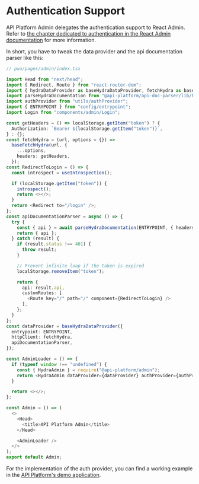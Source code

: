 # Authentication Support

API Platform Admin delegates the authentication support to React Admin.
Refer to [the chapter dedicated to authentication in the React Admin documentation](https://marmelab.com/react-admin/Authentication.html)
for more information.

In short, you have to tweak the data provider and the api documentation parser like this:

```typescript
// pwa/pages/admin/index.tsx

import Head from "next/head";
import { Redirect, Route } from "react-router-dom";
import { hydraDataProvider as baseHydraDataProvider, fetchHydra as baseFetchHydra, useIntrospection } from "@api-platform/admin";
import parseHydraDocumentation from "@api-platform/api-doc-parser/lib/hydra/parseHydraDocumentation";
import authProvider from "utils/authProvider";
import { ENTRYPOINT } from "config/entrypoint";
import Login from "components/admin/Login";

const getHeaders = () => localStorage.getItem("token") ? {
  Authorization: `Bearer ${localStorage.getItem("token")}`,
} : {};
const fetchHydra = (url, options = {}) =>
  baseFetchHydra(url, {
    ...options,
    headers: getHeaders,
  });
const RedirectToLogin = () => {
  const introspect = useIntrospection();

  if (localStorage.getItem("token")) {
    introspect();
    return <></>;
  }
  return <Redirect to="/login" />;
};
const apiDocumentationParser = async () => {
  try {
    const { api } = await parseHydraDocumentation(ENTRYPOINT, { headers: getHeaders });
    return { api };
  } catch (result) {
    if (result.status !== 401) {
      throw result;
    }

    // Prevent infinite loop if the token is expired
    localStorage.removeItem("token");

    return {
      api: result.api,
      customRoutes: [
        <Route key="/" path="/" component={RedirectToLogin} />
      ],
    };
  }
};
const dataProvider = baseHydraDataProvider({
  entrypoint: ENTRYPOINT,
  httpClient: fetchHydra,
  apiDocumentationParser,
});

const AdminLoader = () => {
  if (typeof window !== "undefined") {
    const { HydraAdmin } = require("@api-platform/admin");
    return <HydraAdmin dataProvider={dataProvider} authProvider={authProvider} entrypoint={window.origin} loginPage={Login} />;
  }

  return <></>;
};

const Admin = () => (
  <>
    <Head>
      <title>API Platform Admin</title>
    </Head>

    <AdminLoader />
  </>
);
export default Admin;
```

For the implementation of the auth provider, you can find a working example in the [API Platform's demo application](https://github.com/api-platform/demo/blob/main/pwa/utils/authProvider.tsx).
